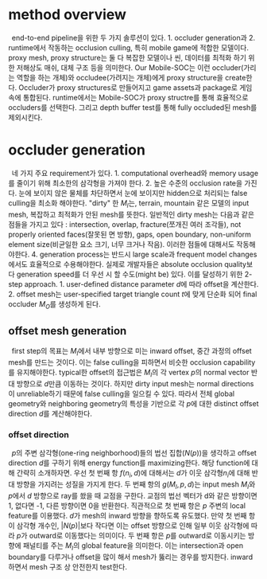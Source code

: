 
# method overview

&ensp;end-to-end pipeline을 위한 두 가지 솔루션이 있다. 1. occluder generation과 2. runtime에서 작동하는 occlusion culling, 특히 mobile game에 적합한 모델이다. proxy mesh, proxy structure는 둘 다 복잡한 모델이나 씬, 데이터를 최적화 하기 위한 저해상도 매쉬, 대체 구조 등을 의미한다. Our Mobile-SOC는 이런 occluder(가리는 역할을 하는 개체)와 occludee(가려지는 개체)에게 proxy structure을 create한다. Occluder가 proxy structures로 만들어지고 game assets과 package로 게임 속에 통합된다. runtime에서는 Mobile-SOC가 proxy structre를 통해 효율적으로 occluders를 선택한다. 그리고 depth buffer test를 통해 fully occluded된 mesh를 제외시킨다.

# occluder generation

&ensp;네 가지 주요 requirement가 있다. 1. computational overhead와 memory usage를 줄이기 위해 최소한의 삼각형을 가져야 한다. 2. 높은 수준의 occlusion rate을 가진다. 눈에 보이지 않은 물체를 차단하면서 눈에 보이지만 hidden으로 처리되는 false culling을 최소화 해야한다. "dirty" 한 $M_{I}$는, terrain, mountain 같은 모델의 input mesh, 복잡하고 최적화가 안된 mesh를 뜻한다. 일반적인 dirty mesh는 다음과 같은 점들을 가지고 있다 : intersection, overlap, fracture(쪼개진 여러 조각들), not properly oriented faces(잘못된 면 방향), gaps, open boundary, non-uniform element size(비균일한 요소 크기, 너무 크거나 작음). 이러한 점들에 대해서도 작동해야한다. 4. generation process는 반드시 large scale과 frequent model changes 에서도 효율적으로 수용해야한다. 실제로 개발자들은 absolute occlusion quality보다 generation speed를 더 우선 시 할 수도(might be) 있다. 이를 달성하기 위한 2-step approach. 1. user-defined distance parameter $d$에 따라 offset을 계산한다. 2. offset mesh는 user-specified target triangle count $t$에 맞게 단순화 되어 final occluder $M_{O}$를 생성하게 된다.

## offset mesh generation

&ensp;first step의 목표는 $M_{I}$에서 내부 방향으로 미는 inward offset, 중간 과정의 offset mesh를 만드는 것이다. 이는 false culling을 피하면서 비슷한 occlusion capability를 유지해야한다. typical한 offset의 접근법은 $M_{I}$의 각 vertex $p$의 normal vector 반대 방향으로 $d$만큼 이동하는 것이다. 하지만 dirty input mesh는 normal directions이 unreliable하기 때문에 false culling을 일으킬 수 있다. 따라서 전체 global geometry와 neighboring geometry의 특성을 기반으로 각 $p$에 대한 distinct offset direction $d$를 계산해야한다.

### offset direction

&ensp;$p$의 주변 삼각형(one-ring neighborhood)들의 법선 집합($N(p)$)을 생각하고 offset direction $d$를 구하기 위해 energy function를 maximizing한다. 해당 function에 대해 간략히 소개하자면. 우선 첫 번째 항 $f(n_{i},d)$에 대해서는 $d$가 이웃 삼각형$n_{i}$에 대해 반대 방향을 가지려는 성질을 가지게 한다. 두 번째 항의 $g(M_{I}, p, d)$는 input mesh $M_{I}$와 $p$에서 $d$ 방향으로 ray를 쐈을 때 교점을 구한다. 교점의 법선 벡터가 d와 같은 방향이면 1, 없다면 -1, 다른 방향이면 0을 반환한다. 직관적으로 첫 번째 항은 $p$ 주변의 local feature를 이용했다. $d$가 mesh의 inward 방향을 향하도록 유도했다. 만약 첫 번째 항이 삼각형 개수인, $|N(p)|$보다 작다면 이는 offset 방향으로 인해 일부 이웃 삼각형에 따라 $p$가 outward로 이동했다는 의미이다. 두 번째 항은 $p$를 outward로 이동시키는 방향에 패널티를 주는 $M_{I}$의 global feature을 의미한다. 이는 intersection과 open boundary를 다루거나 offset을 많이 해서 mesh가 뚫리는 경우를 방지한다. inward 하면서 mesh 구조 상 안전한지 test한다.

